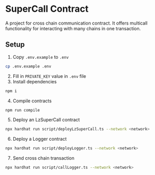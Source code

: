 # SuperCall Contract
A project for cross chain communication contract. It offers multicall functionality for interacting with many chains in one transaction.

## Setup
1. Copy `.env.example` to `.env`
```bash
cp .env.example .env
```
2. Fill in `PRIVATE_KEY` value in `.env` file
3. Install dependencies
```bash
npm i
```
4. Compile contracts
```bash
npm run compile
```
5. Deploy an LzSuperCall contract
```bash
npx hardhat run script/deployLzSuperCall.ts --network <network>
```
6. Deploy a Logger contract
```bash
npx hardhat run script/deployLogger.ts --network <network>
```
7. Send cross chain transaction
```bash
npx hardhat run script/callLogger.ts --network <network>
```
